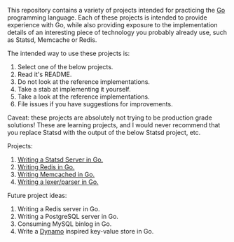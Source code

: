This repository contains a variety of projects intended for practicing the [Go](https://golang.org)
programming language. Each of these projects is intended to provide experience with Go, while also providing
exposure to the implementation details of an interesting piece of technology you probably already use,
such as Statsd, Memcache or Redis.


The intended way to use these projects is:

1. Select one of the below projects.
2. Read it's README.
3. Do not look at the reference implementations.
4. Take a stab at implementing it yourself.
5. Take a look at the reference implementations.
6. File issues if you have suggestions for improvements.

Caveat: these projects are absolutely not trying to be production grade solutions!
These are learning projects, and I would never recommend that you replace Statsd with
the output of the below Statsd project, etc.

Projects:

1. [Writing a Statsd Server in Go.](./statsd/)
2. [Writing Redis in Go.](./redis/)
2. [Writing Memcached in Go.](./memcache/)
3. [Writing a lexer/parser in Go.](./parser/)

Future project ideas:

1. Writing a Redis server in Go.
3. Writing a PostgreSQL server in Go.
4. Consuming MySQL binlog in Go.
5. Write a [Dynamo](https://www.google.com/url?sa=t&rct=j&q=&esrc=s&source=web&cd=1&cad=rja&uact=8&ved=0ahUKEwj2g9uE58fJAhXjjIMKHUspAT8QFggcMAA&url=http%3A%2F%2Fwww.allthingsdistributed.com%2Ffiles%2Famazon-dynamo-sosp2007.pdf&usg=AFQjCNHhJccl0_0I9x7tkWizMx6NjcuUkQ&sig2=MxsX4LhM7QJRYg4GPcdGeA&bvm=bv.108538919,d.amc) inspired key-value store in Go.
